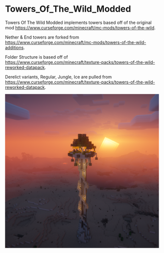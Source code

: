 # Towers_Of_The_Wild_Modded
Towers Of The Wild Modded implements towers based off of the original mod https://www.curseforge.com/minecraft/mc-mods/towers-of-the-wild.

Nether & End towers are forked from https://www.curseforge.com/minecraft/mc-mods/towers-of-the-wild-additions.

Folder Structure is based off of https://www.curseforge.com/minecraft/texture-packs/towers-of-the-wild-reworked-datapack.

  Derelict variants, Regular, Jungle, Ice are pulled from https://www.curseforge.com/minecraft/texture-packs/towers-of-the-wild-reworked-datapack.

![Screenshot](pack.png)
